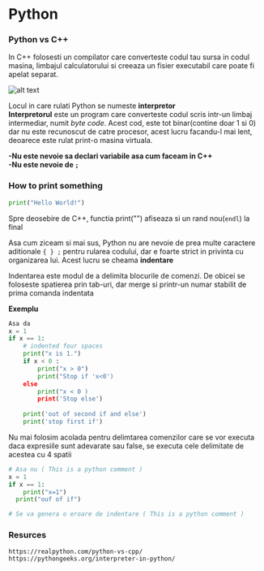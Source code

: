 # Python 

### Python vs C++

In C++ folosesti un compilator care converteste codul tau sursa in codul masina, limbajul calculatorului si creeaza un fisier executabil care poate fi apelat separat.

![alt text](https://github.com/cezarovici/CSC/blob/master/02_Python/Translation.png "logo title")


Locul in care rulati Python se numeste __interpretor__ <br>
__Interpretorul__ este un program care converteste codul scris intr-un limbaj intermediar, numit *byte code*. Acest cod, este tot binar(contine doar 1 si 0) dar nu este recunoscut de catre procesor, acest lucru facandu-l mai lent, deoarece este rulat print-o masina virtuala.

**-Nu este nevoie sa declari variabile asa cum faceam in C++** <br>
**-Nu este nevoie de ```;```**

### How to print something 

```python
print("Hello World!")
```
Spre deosebire de C++, functia print("") afiseaza si un rand nou(```endl```) la final

Asa cum ziceam si mai sus, Python nu are nevoie de prea multe caractere aditionale ```{ } ;``` pentru rularea codului, dar e foarte strict in privinta cu organizarea lui. Acest lucru se cheama **indentare**

Indentarea este modul de a delimita blocurile de comenzi. De obicei se foloseste spatierea prin tab-uri, dar merge si printr-un numar stabilit de prima comanda indentata

**Exemplu**
```python
Asa da
x = 1
if x == 1:
    # indented four spaces
    print("x is 1.")
    if x < 0 :
        print("x > 0")
        print("Stop if 'x<0')
    else
        print("x < 0 )
        print('Stop else')
    
    print('out of second if and else')
    print('stop first if')
```
Nu mai folosim acolada pentru delimtarea comenzilor care se vor executa daca expresiile sunt adevarate sau false, se executa cele delimitate de acestea cu 4 spatii

```python
# Asa nu ( This is a python comment )
x = 1 
if x == 1:
    print("x=1")
  print("ouf of if")

# Se va genera o eroare de indentare ( This is a python comment )
```




### Resurces
```
https://realpython.com/python-vs-cpp/
https://pythongeeks.org/interpreter-in-python/
```